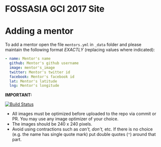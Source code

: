 # FOSSASIA GCI 2017 Site


# Adding a mentor

To add a mentor open the file `mentors.yml` in `_data` folder and please maintain the following format *EXACTLY* (replacing values where indicated):

```yaml
- name: Mentor's name
  github: Mentor's github username
  image: mentor's_image
  twitter: Mentor's twitter id
  facebook: Mentor's facebook id
  lat: Mentor's latitude
  lng: Mentor's longitude
```

**IMPORTANT:**


[![Build Status](https://travis-ci.org/fossasia/gci17.fossasia.org.svg)](https://travis-ci.org/fossasia/gci17.fossasia.org)



- All images must be optimized before uploaded to the repo via commit or PR. You may use any image optimizer of your choice.
- The images should be 240 x 240 pixels.
- Avoid using contractions such as *can't, don't,* etc. If there is no choice (e.g. the name has single quote mark) put double quotes (`"`) around that part.
